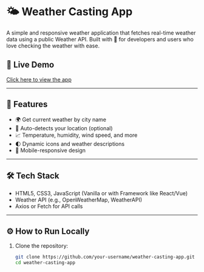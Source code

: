 # 🌤️ Weather Casting App

A simple and responsive weather application that fetches real-time weather data using a public Weather API. Built with 💙 for developers and users who love checking the weather with ease.

## 🔗 Live Demo

[Click here to view the app](#) <!-- Replace with your deployed link -->

---

## 📌 Features

- 🌍 Get current weather by city name
- 📍 Auto-detects your location (optional)
- 📈 Temperature, humidity, wind speed, and more
- 🌓 Dynamic icons and weather descriptions
- 📱 Mobile-responsive design

---

## 🛠️ Tech Stack

- HTML5, CSS3, JavaScript (Vanilla or with Framework like React/Vue)
- Weather API (e.g., OpenWeatherMap, WeatherAPI)
- Axios or Fetch for API calls

---

## ⚙️ How to Run Locally

1. Clone the repository:
   ```bash
   git clone https://github.com/your-username/weather-casting-app.git
   cd weather-casting-app
